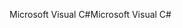 <span data-ttu-id="c7c4f-101">Microsoft Visual C#</span><span class="sxs-lookup"><span data-stu-id="c7c4f-101">Microsoft Visual C#</span></span>